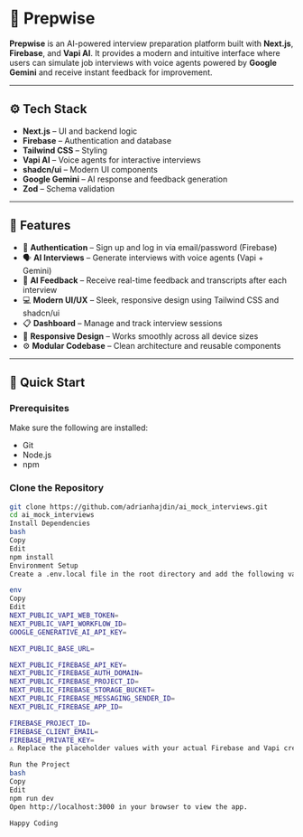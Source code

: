 # 🤖 Prepwise

**Prepwise** is an AI-powered interview preparation platform built with **Next.js**, **Firebase**, and **Vapi AI**. It provides a modern and intuitive interface where users can simulate job interviews with voice agents powered by **Google Gemini** and receive instant feedback for improvement.

---

## ⚙️ Tech Stack

- **Next.js** – UI and backend logic  
- **Firebase** – Authentication and database  
- **Tailwind CSS** – Styling  
- **Vapi AI** – Voice agents for interactive interviews  
- **shadcn/ui** – Modern UI components  
- **Google Gemini** – AI response and feedback generation  
- **Zod** – Schema validation

---

## 🔋 Features

- 🔐 **Authentication** – Sign up and log in via email/password (Firebase)  
- 🗣️ **AI Interviews** – Generate interviews with voice agents (Vapi + Gemini)  
- 🤖 **AI Feedback** – Receive real-time feedback and transcripts after each interview  
- 💻 **Modern UI/UX** – Sleek, responsive design using Tailwind CSS and shadcn/ui  
- 📋 **Dashboard** – Manage and track interview sessions  
- 📱 **Responsive Design** – Works smoothly across all device sizes  
- ⚙️ **Modular Codebase** – Clean architecture and reusable components

---

## 🚀 Quick Start

### Prerequisites

Make sure the following are installed:

- Git  
- Node.js  
- npm

### Clone the Repository

```bash
git clone https://github.com/adrianhajdin/ai_mock_interviews.git
cd ai_mock_interviews
Install Dependencies
bash
Copy
Edit
npm install
Environment Setup
Create a .env.local file in the root directory and add the following variables:

env
Copy
Edit
NEXT_PUBLIC_VAPI_WEB_TOKEN=
NEXT_PUBLIC_VAPI_WORKFLOW_ID=
GOOGLE_GENERATIVE_AI_API_KEY=

NEXT_PUBLIC_BASE_URL=

NEXT_PUBLIC_FIREBASE_API_KEY=
NEXT_PUBLIC_FIREBASE_AUTH_DOMAIN=
NEXT_PUBLIC_FIREBASE_PROJECT_ID=
NEXT_PUBLIC_FIREBASE_STORAGE_BUCKET=
NEXT_PUBLIC_FIREBASE_MESSAGING_SENDER_ID=
NEXT_PUBLIC_FIREBASE_APP_ID=

FIREBASE_PROJECT_ID=
FIREBASE_CLIENT_EMAIL=
FIREBASE_PRIVATE_KEY=
⚠️ Replace the placeholder values with your actual Firebase and Vapi credentials.

Run the Project
bash
Copy
Edit
npm run dev
Open http://localhost:3000 in your browser to view the app.

Happy Coding
